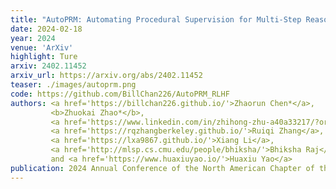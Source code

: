 ```yaml
---
title: "AutoPRM: Automating Procedural Supervision for Multi-Step Reasoning via Controllable Question Decomposition"
date: 2024-02-18
year: 2024
venue: 'ArXiv'
highlight: Ture
arxiv: 2402.11452
arxiv_url: https://arxiv.org/abs/2402.11452
teaser: ./images/autoprm.png
code: https://github.com/BillChan226/AutoPRM_RLHF
authors: <a href='https://billchan226.github.io/'>Zhaorun Chen*</a>,
         <b>Zhuokai Zhao*</b>,
         <a href='https://www.linkedin.com/in/zhihong-zhu-a40a33217/?originalSubdomain=cn'>Zhihong Zhu*</a>,
         <a href='https://rqzhangberkeley.github.io/'>Ruiqi Zhang</a>,
         <a href='https://lxa9867.github.io/'>Xiang Li</a>,
         <a href='http://mlsp.cs.cmu.edu/people/bhiksha/'>Bhiksha Raj</a>,
         and <a href='https://www.huaxiuyao.io/'>Huaxiu Yao</a>
publication: 2024 Annual Conference of the North American Chapter of the Association for Computational Linguistics (<b>NAACL</b>)
---
```

